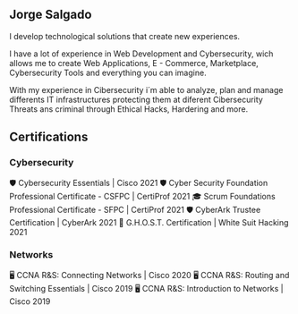 ## Jorge Salgado

I develop technological solutions that create new experiences.

I have a lot of experience in Web Development and Cybersecurity, wich allows me to create Web Applications, E - Commerce, Marketplace, Cybersecurity Tools and everything you can imagine.

With my experience in Cibersecurity i´m able to analyze, plan and manage differents IT infrastructures protecting them at diferent Cibersecurity Threats ans criminal through Ethical Hacks, Hardering and more.

## Certifications

### Cybersecurity
🛡️ Cybersecurity Essentials | Cisco 2021
🛡️ Cyber Security Foundation Professional Certificate - CSFPC | CertiProf 2021
🎓 Scrum Foundations Professional Certificate - SFPC | CertiProf 2021
🛡️ CyberArk Trustee Certification | CyberArk 2021
👻 G.H.O.S.T. Certification | White Suit Hacking 2021

### Networks
🖥️ CCNA R&S: Connecting Networks  | Cisco 2020
🖥️ CCNA R&S: Routing and Switching Essentials | Cisco 2019
🖥️ CCNA R&S: Introduction to Networks | Cisco 2019


